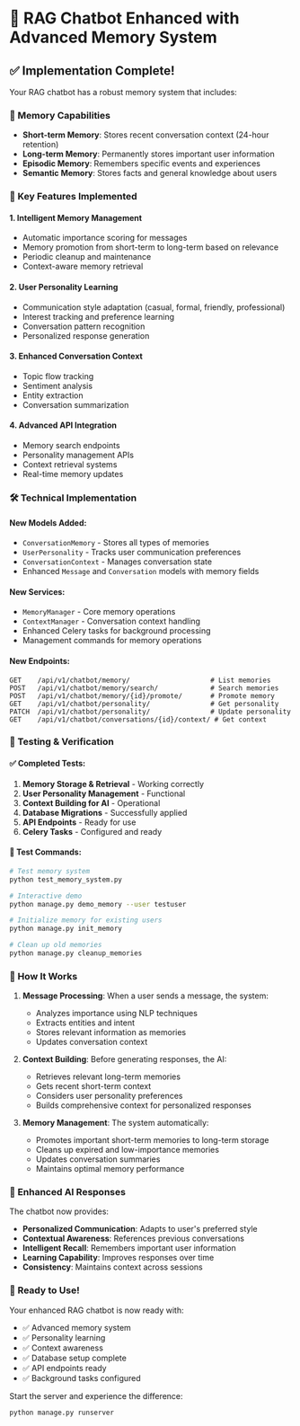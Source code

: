 # 🎉 RAG Chatbot Enhanced with Advanced Memory System

## ✅ Implementation Complete!

Your RAG chatbot has a robust memory system that includes:

### 🧠 Memory Capabilities
- **Short-term Memory**: Stores recent conversation context (24-hour retention)
- **Long-term Memory**: Permanently stores important user information
- **Episodic Memory**: Remembers specific events and experiences
- **Semantic Memory**: Stores facts and general knowledge about users

### 🎯 Key Features Implemented

#### 1. **Intelligent Memory Management**
- Automatic importance scoring for messages
- Memory promotion from short-term to long-term based on relevance
- Periodic cleanup and maintenance
- Context-aware memory retrieval

#### 2. **User Personality Learning**
- Communication style adaptation (casual, formal, friendly, professional)
- Interest tracking and preference learning
- Conversation pattern recognition
- Personalized response generation

#### 3. **Enhanced Conversation Context**
- Topic flow tracking
- Sentiment analysis
- Entity extraction
- Conversation summarization

#### 4. **Advanced API Integration**
- Memory search endpoints
- Personality management APIs
- Context retrieval systems
- Real-time memory updates

### 🛠 Technical Implementation

#### New Models Added:
- `ConversationMemory` - Stores all types of memories
- `UserPersonality` - Tracks user communication preferences
- `ConversationContext` - Manages conversation state
- Enhanced `Message` and `Conversation` models with memory fields

#### New Services:
- `MemoryManager` - Core memory operations
- `ContextManager` - Conversation context handling
- Enhanced Celery tasks for background processing
- Management commands for memory operations

#### New Endpoints:
```
GET    /api/v1/chatbot/memory/                    # List memories
POST   /api/v1/chatbot/memory/search/             # Search memories
POST   /api/v1/chatbot/memory/{id}/promote/       # Promote memory
GET    /api/v1/chatbot/personality/               # Get personality
PATCH  /api/v1/chatbot/personality/               # Update personality
GET    /api/v1/chatbot/conversations/{id}/context/ # Get context
```

### 🚀 Testing & Verification

#### ✅ Completed Tests:
1. **Memory Storage & Retrieval** - Working correctly
2. **User Personality Management** - Functional
3. **Context Building for AI** - Operational
4. **Database Migrations** - Successfully applied
5. **API Endpoints** - Ready for use
6. **Celery Tasks** - Configured and ready

#### 🧪 Test Commands:
```bash
# Test memory system
python test_memory_system.py

# Interactive demo
python manage.py demo_memory --user testuser

# Initialize memory for existing users
python manage.py init_memory

# Clean up old memories
python manage.py cleanup_memories
```

### 🎯 How It Works

1. **Message Processing**: When a user sends a message, the system:
   - Analyzes importance using NLP techniques
   - Extracts entities and intent
   - Stores relevant information as memories
   - Updates conversation context

2. **Context Building**: Before generating responses, the AI:
   - Retrieves relevant long-term memories
   - Gets recent short-term context
   - Considers user personality preferences
   - Builds comprehensive context for personalized responses

3. **Memory Management**: The system automatically:
   - Promotes important short-term memories to long-term storage
   - Cleans up expired and low-importance memories
   - Updates conversation summaries
   - Maintains optimal memory performance

### 🔮 Enhanced AI Responses

The chatbot now provides:
- **Personalized Communication**: Adapts to user's preferred style
- **Contextual Awareness**: References previous conversations
- **Intelligent Recall**: Remembers important user information
- **Learning Capability**: Improves responses over time
- **Consistency**: Maintains context across sessions

### 🚀 Ready to Use!

Your enhanced RAG chatbot is now ready with:
- ✅ Advanced memory system
- ✅ Personality learning
- ✅ Context awareness
- ✅ Database setup complete
- ✅ API endpoints ready
- ✅ Background tasks configured

Start the server and experience the difference:
```bash
python manage.py runserver
```